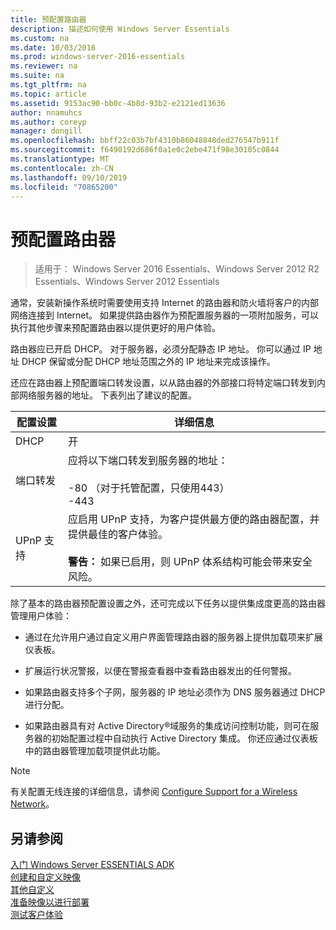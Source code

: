 ```yaml
---
title: 预配置路由器
description: 描述如何使用 Windows Server Essentials
ms.custom: na
ms.date: 10/03/2016
ms.prod: windows-server-2016-essentials
ms.reviewer: na
ms.suite: na
ms.tgt_pltfrm: na
ms.topic: article
ms.assetid: 9153ac90-bb0c-4b8d-93b2-e2121ed13636
author: nnamuhcs
ms.author: coreyp
manager: dongill
ms.openlocfilehash: bbff22c03b7bf4310b86048848ded276547b911f
ms.sourcegitcommit: f6490192d686f0a1e0c2ebe471f98e30105c0844
ms.translationtype: MT
ms.contentlocale: zh-CN
ms.lasthandoff: 09/10/2019
ms.locfileid: "70865200"
---
```

# <a name="preconfiguring-a-router"></a>预配置路由器

>适用于： Windows Server 2016 Essentials、Windows Server 2012 R2 Essentials、Windows Server 2012 Essentials

通常，安装新操作系统时需要使用支持 Internet 的路由器和防火墙将客户的内部网络连接到 Internet。 如果提供路由器作为预配置服务器的一项附加服务，可以执行其他步骤来预配置路由器以提供更好的用户体验。  
  
 路由器应已开启 DHCP。 对于服务器，必须分配静态 IP 地址。 你可以通过 IP 地址 DHCP 保留或分配 DHCP 地址范围之外的 IP 地址来完成该操作。  
  
 还应在路由器上预配置端口转发设置，以从路由器的外部接口将特定端口转发到内部网络服务器的地址。 下表列出了建议的配置。  
  
|配置设置|详细信息|  
|---------------------------|-------------|  
|DHCP|开|  
|端口转发|应将以下端口转发到服务器的地址：<br /><br /> -80 （对于托管配置，只使用443）<br />-443|  
|UPnP 支持|应启用 UPnP 支持，为客户提供最方便的路由器配置，并提供最佳的客户体验。<br /><br /> **警告：** 如果已启用，则 UPnP 体系结构可能会带来安全风险。|  
  
 除了基本的路由器预配置设置之外，还可完成以下任务以提供集成度更高的路由器管理用户体验：  
  
-   通过在允许用户通过自定义用户界面管理路由器的服务器上提供加载项来扩展仪表板。  
  
-   扩展运行状况警报，以便在警报查看器中查看路由器发出的任何警报。  
  
-   如果路由器支持多个子网，服务器的 IP 地址必须作为 DNS 服务器通过 DHCP 进行分配。  
  
-   如果路由器具有对 Active Directory®域服务的集成访问控制功能，则可在服务器的初始配置过程中自动执行 Active Directory 集成。 你还应通过仪表板中的路由器管理加载项提供此功能。  
  
> [!NOTE]
>  有关配置无线连接的详细信息，请参阅 [Configure Support for a Wireless Network](Configure-Support-for-a-Wireless-Network.md)。  
  
## <a name="see-also"></a>另请参阅  
 [入门 Windows Server ESSENTIALS ADK](Getting-Started-with-the-Windows-Server-Essentials-ADK.md)   
 [创建和自定义映像](Creating-and-Customizing-the-Image.md)   
 [其他自定义](Additional-Customizations.md)   
 [准备映像以进行部署](Preparing-the-Image-for-Deployment.md)   
 [测试客户体验](Testing-the-Customer-Experience.md)